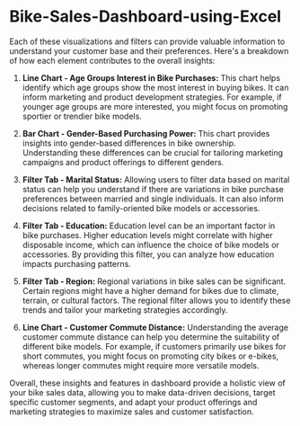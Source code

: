 # Bike-Sales-Dashboard-using-Excel


Each of these visualizations and filters can provide valuable information to understand your customer base and their preferences. Here's a breakdown of how each element contributes to the overall insights:

1. **Line Chart - Age Groups Interest in Bike Purchases:** This chart helps identify which age groups show the most interest in buying bikes. It can inform marketing and product development strategies. For example, if younger age groups are more interested, you might focus on promoting sportier or trendier bike models.

2. **Bar Chart - Gender-Based Purchasing Power:** This chart provides insights into gender-based differences in bike ownership. Understanding these differences can be crucial for tailoring marketing campaigns and product offerings to different genders.

3. **Filter Tab - Marital Status:** Allowing users to filter data based on marital status can help you understand if there are variations in bike purchase preferences between married and single individuals. It can also inform decisions related to family-oriented bike models or accessories.

4. **Filter Tab - Education:** Education level can be an important factor in bike purchases. Higher education levels might correlate with higher disposable income, which can influence the choice of bike models or accessories. By providing this filter, you can analyze how education impacts purchasing patterns.

5. **Filter Tab - Region:** Regional variations in bike sales can be significant. Certain regions might have a higher demand for bikes due to climate, terrain, or cultural factors. The regional filter allows you to identify these trends and tailor your marketing strategies accordingly.

6. **Line Chart - Customer Commute Distance:** Understanding the average customer commute distance can help you determine the suitability of different bike models. For example, if customers primarily use bikes for short commutes, you might focus on promoting city bikes or e-bikes, whereas longer commutes might require more versatile models.

Overall, these insights and features in  dashboard provide a holistic view of your bike sales data, allowing you to make data-driven decisions, target specific customer segments, and adapt your product offerings and marketing strategies to maximize sales and customer satisfaction.
